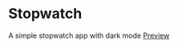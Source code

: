 # Stopwatch
A simple stopwatch app with dark mode
[Preview](https://deivisonsm.github.io/Stopwatch/)
